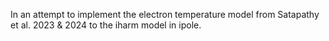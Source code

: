 In an attempt to implement the electron temperature model from Satapathy et al. 2023 & 2024 to the iharm model in ipole.
